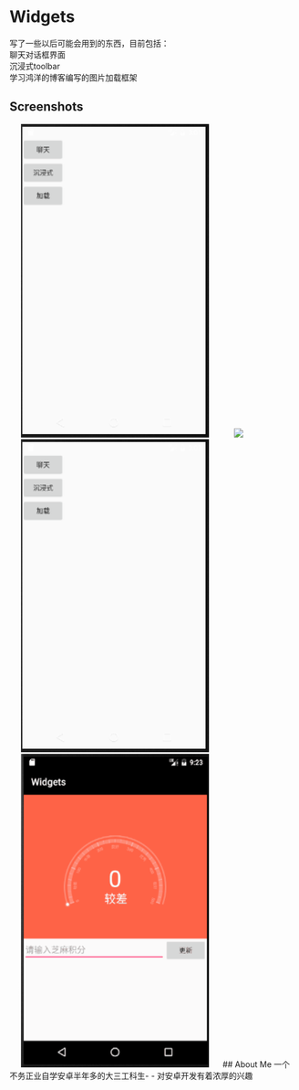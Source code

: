 # Widgets
写了一些以后可能会用到的东西，目前包括：<br>
聊天对话框界面<br>
沉浸式toolbar<br>
学习鸿洋的博客编写的图片加载框架<br>



## Screenshots
<img src="screenshots/liaotian.gif" width="330"  hspace="20">
<img src="screenshots/chenjinshi" width="330"  hspace="20">
<img src="screenshots/jiazai.gif" width="330"  hspace="20">
<img src="screenshots/zhima.gif" width="330"  hspace="20">
## About Me
一个不务正业自学安卓半年多的大三工科生- - 对安卓开发有着浓厚的兴趣


